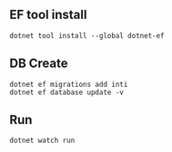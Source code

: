## EF tool install
```
dotnet tool install --global dotnet-ef
```

## DB Create
```
dotnet ef migrations add inti
dotnet ef database update -v
```

## Run 
```
dotnet watch run
```
